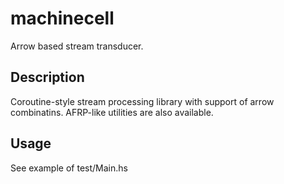machinecell
===========

Arrow based stream transducer.

Description
---------------
Coroutine-style stream processing library with support of arrow combinatins.
AFRP-like utilities are also available.

Usage
---------------
See example of test/Main.hs
